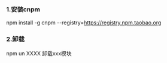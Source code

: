 ### 1.安装cnpm

npm install -g cnpm --registry=https://registry.npm.taobao.org



### 2.卸载

npm un XXXX     卸载xxx模块